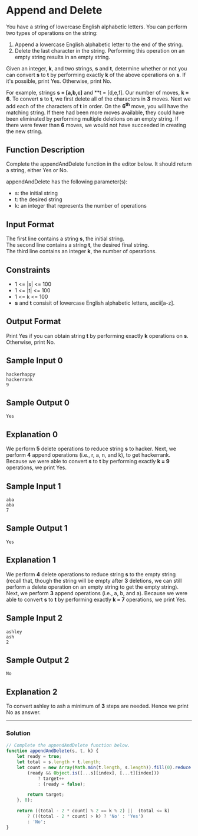 # Append and Delete

You have a string of lowercase English alphabetic letters. You can perform two types of operations on the string:

1. Append a lowercase English alphabetic letter to the end of the string.
2. Delete the last character in the string. Performing this operation on an empty string results in an empty string.

Given an integer, **k**, and two strings, **s** and **t**, determine whether or not you can convert **s** to **t** by performing exactly **k** of the above operations on **s**. If it's possible, print Yes. Otherwise, print No.

For example, strings **s = [a,b,c]** and **t = [d,e,f]. Our number of moves, **k = 6**. To convert **s** to **t**, we first delete all of the characters in **3** moves. Next we add each of the characters of **t** in order. On the **6<sup>th</sup>** move, you will have the matching string. If there had been more moves available, they could have been eliminated by performing multiple deletions on an empty string. If there were fewer than **6** moves, we would not have succeeded in creating the new string.

## Function Description

Complete the appendAndDelete function in the editor below. It should return a string, either Yes or No.

appendAndDelete has the following parameter(s):

- s: the initial string
- t: the desired string
- k: an integer that represents the number of operations

## Input Format

The first line contains a string **s**, the initial string. <br/>
The second line contains a string **t**, the desired final string. <br/>
The third line contains an integer **k**, the number of operations.

## Constraints

- 1 <= |s| <= 100
- 1 <= |t| <= 100
- 1 <= k <= 100
- **s** and **t** consisit of lowercase English alphabetic letters, ascii[a-z].

## Output Format

Print Yes if you can obtain string **t** by performing exactly **k** operations on **s**. Otherwise, print No.

## Sample Input 0

```
hackerhappy
hackerrank
9
```

## Sample Output 0

```
Yes
```

## Explanation 0

We perform **5** delete operations to reduce string **s** to hacker. Next, we perform **4** append operations (i.e., r, a, n, and k), to get hackerrank. Because we were able to convert **s** to **t** by performing exactly **k = 9** operations, we print Yes.


## Sample Input 1

```
aba
aba
7
```

## Sample Output 1

```
Yes
```

## Explanation 1

We perform **4** delete operations to reduce string **s** to the empty string (recall that, though the string will be empty after **3** deletions, we can still perform a delete operation on an empty string to get the empty string). Next, we perform **3** append operations (i.e., a, b, and a). Because we were able to convert **s** to **t** by performing exactly **k = 7** operations, we print Yes.

## Sample Input 2

```
ashley
ash
2
```

## Sample Output 2

```
No
```

## Explanation 2

To convert ashley to ash a minimum of **3** steps are needed. Hence we print No as answer.

---

### Solution

```javascript
// Complete the appendAndDelete function below.
function appendAndDelete(s, t, k) {
    let ready = true;
    let total = s.length + t.length;
    let count = new Array(Math.min(t.length, s.length)).fill(0).reduce((target, item, index) => {
        (ready && Object.is([...s][index], [...t][index])) 
            ? target++
            : (ready = false);

        return target;
    }, 0);

    return ((total - 2 * count) % 2 == k % 2) ||  (total <= k)
        ? (((total - 2 * count) > k) ? 'No' : 'Yes')
        : 'No';
}
```